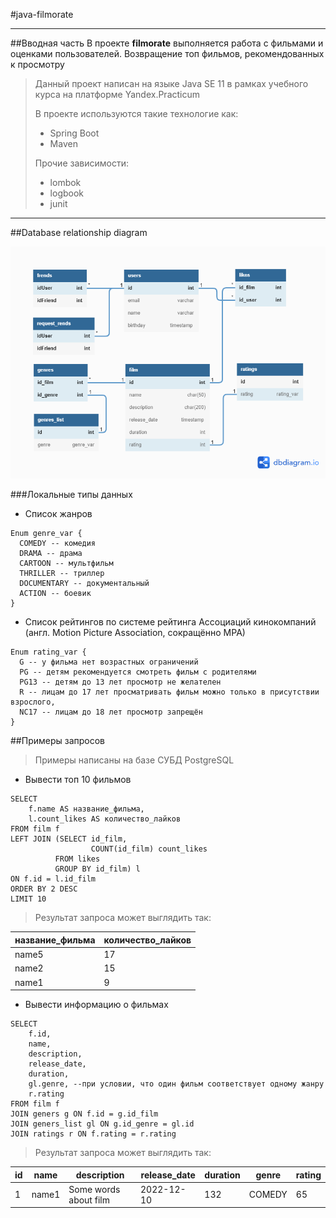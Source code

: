 #java-filmorate
___
##Вводная часть
В проекте __filmorate__ выполняется работа с фильмами и оценками пользователей.
Возвращение топ фильмов, рекомендованных к просмотру

>Данный проект написан на языке Java SE 11 в рамках учебного курса 
> на платформе Yandex.Practicum
> 
>В проекте используются такие технологие как:
>- Spring Boot
>- Maven
>
>Прочие зависимости:
>- lombok
>- logbook
>- junit
___
##Database relationship diagram

![Database relationship diagram](DBRD.png)

###Локальные типы данных
- Список жанров
```
Enum genre_var {
  COMEDY -- комедия
  DRAMA -- драма
  CARTOON -- мультфильм
  THRILLER -- триллер
  DOCUMENTARY -- документальный
  ACTION -- боевик
}
```
- Список рейтингов по системе рейтинга Ассоциаций кинокомпаний (англ. Motion Picture Association, сокращённо МРА)
```
Enum rating_var {
  G -- у фильма нет возрастных ограничений
  PG -- детям рекомендуется смотреть фильм с родителями
  PG13 -- детям до 13 лет просмотр не желателен
  R -- лицам до 17 лет просматривать фильм можно только в присутствии взрослого,
  NC17 -- лицам до 18 лет просмотр запрещён
}
```
##Примеры запросов
>Примеры написаны на базе СУБД PostgreSQL
- Вывести топ 10 фильмов
```
SELECT
    f.name AS название_фильма,
    l.count_likes AS количество_лайков
FROM film f
LEFT JOIN (SELECT id_film,
                  COUNT(id_film) count_likes
          FROM likes
          GROUP BY id_film) l
ON f.id = l.id_film
ORDER BY 2 DESC
LIMIT 10
```
> Результат запроса может выглядить так:

| название_фильма | количество_лайков | 
|-----------------|-------------------|
| name5           | 17                |
| name2           | 15                |
| name1           | 9                 |

- Вывести информацию о фильмах
```
SELECT
    f.id,
    name,
    description,
    release_date,
    duration, 
    gl.genre, --при условии, что один фильм соответствует одному жанру
    r.rating
FROM film f
JOIN geners g ON f.id = g.id_film
JOIN geners_list gl ON g.id_genre = gl.id
JOIN ratings r ON f.rating = r.rating
```
> Результат запроса может выглядить так:

| id  | name  | description           | release_date | duration | genre  | rating | 
|-----|-------|-----------------------|--------------|----------|--------|--------|
| 1   | name1 | Some words about film<br/> | 2022-12-10   | 132      | COMEDY | 65     |

